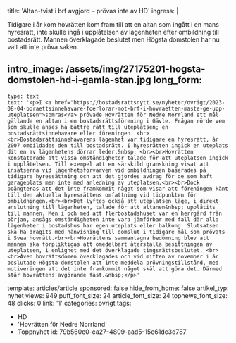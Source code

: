 title: 'Altan-tvist i brf avgjord – prövas inte av HD'
ingress: |
  <p>Tidigare i år kom hovrätten kom fram till att en altan som ingått i en mans hyresrätt, inte skulle ingå i upplåtelsen av lägenheten efter ombildning till bostadsrätt. Mannen överklagade beslutet men Högsta domstolen har nu valt att inte pröva saken.
  </p>
  
intro_image: /assets/img/27175201-hogsta-domstolen-hd-i-gamla-stan.jpg
long_form:
  -
    type: text
    text: '<p>I <a href="https://bostadsrattsnytt.se/nyheter/ovrigt/2023-08-04-boraettsinnehavare-foerlorar-mot-brf-i-hovraetten-maste-ge-upp-uteplatsen">somras</a> prövade Hovrätten för Nedre Norrland ett mål gällande en altan i en bostadsrättsförening i Gävle. Frågan rörde vem som skulle anses ha bättre rätt till uteplatsen; en bostadsrättsinnehavare eller föreningen. <br><br>Bostadsrättsinnehavarens lägenhet var tidigare en hyresrätt, år 2007 ombildades den till bostadsrätt. I hyresrätten ingick en uteplats dit en av lägenhetens dörrar leder.&nbsp; <br><br>Hovrätten konstaterade att vissa omständigheter talade för att uteplatsen ingick i upplåtelsen. Till exempel att en särskild granskning visat att insatserna vid lägenhetsförvärven vid ombildningen baserades på tidigare hyressättning och att det gjordes avdrag för de som haft garageplats men inte med anledning av uteplatsen.<br><br>Dock poängteras att det inte framkommit något som visar att föreningen känt till den aktuella hyresrättens omfattning vid tidpunkten för ombildningen.<br><br>Det lyftes också att uteplatsen läge, i direkt anslutning till lägenheten, talade för att altanen&nbsp; upplåtits till mannen. Men i och med att flerbostadshuset var en herrgård från början, ansågs omständigheten inte vara jämförbar med fall där alla lägenheter i bostadshus har egen uteplats eller balkong. Slutsatsen ska ha dragits med hänvisning till domslut i tidigare mål som prövats i Svea hovrätt.<br><br>Hovrättens sammantagna bedömning blev att mannen ska förpliktigas att omedelbart återställa besittningen av uteplatsen, i enlighet med det överklagade tingsrättsbeslutet. <br><br>Även hovrättsdomen överklagades och vid mitten av november i år beslutade Högsta domstolen att inte meddela prövningstillstånd, med motiveringen att det inte framkommit något skäl att göra det. Därmed står hovrättens avgörande fast.&nbsp;</p>'
template: articles/article
sponsored: false
hide_from_home: false
artikel_typ: nyhet
views: 949
puff_font_size: 24
article_font_size: 24
topnews_font_size: 48
clicks: 0
link: '1'
categories: ovrigt
tags:
  - HD
  - 'Hovrätten för Nedre Norrland'
  - Toppnyhet
id: 79b560c0-ca27-4809-aad5-15e61dc3d787
